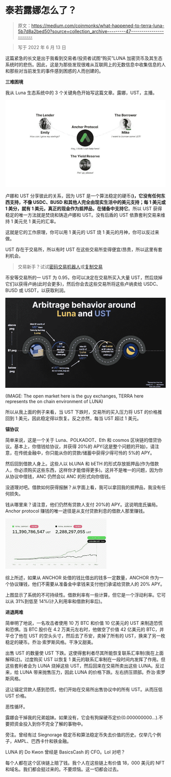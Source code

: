 # 泰若露娜怎么了？

> 原文：<https://medium.com/coinmonks/what-happened-to-terra-luna-5b7d8a2bed50?source=collection_archive---------47----------------------->

> 写于 2022 年 6 月 13 日

这篇紧急的长文是出于我看到交易者/投资者试图“购买”LUNA 加密货币及其生态系统时的悲伤。因此，这是为那些发现很难从互联网上的无数信息中收集信息的人和那些对当前发生的事件感到困惑的人而创建的。

**三难困境**

我从 Luna 生态系统中的 3 个关键角色开始写这篇文章。露娜，UST，主播。

![](img/c5e85d147c1325d6f61008e419855058.png)

卢娜和 UST 分享彼此的关系，因为 UST 是一个算法稳定的硬币(**)，它没有任何东西支持，不像 USDC、BUSD 和其他人完全由现实生活中的美元支持；每 1 美元或 1 美分，就有 1 美元，真正的现金作为抵押品，在储备中支持它**。所以 UST 获得稳定的唯一方法就是焚烧和铸造卢娜和 UST。没有后盾的 UST 依靠套利交易来维持 1 美元兑 1 美元的汇率。

这就是它的工作原理，你可以用 1 美元的 UST 烧 1 美元的月神，你可以反过来做。

UST 存在于交易所，所以有时 UST 在这些交易所变得便宜/昂贵，所以这里有套利机会。

> 交易新手？试试[密码交易机器人](/coinmonks/crypto-trading-bot-c2ffce8acb2a)或[复制交易](/coinmonks/top-10-crypto-copy-trading-platforms-for-beginners-d0c37c7d698c)

币安等交易所的一 UST 为 0.95，你可以决定在交易所买入大量 UST，然后烧掉它们以获得卢纳(此时会更多)，然后你会去这些交易所将这些卢纳卖给 USDC、BUSD 或 USDT，以获取利润。

![](img/7a4c85a92ad6d195bbb2cfad3715a107.png)

(IMAGE: The open market here is the guy exchanges, TERRA here represents the on chain environment of LUNA)

所以从我上面的例子来看，当 UST 下跌时，交易所的买入压力将 UST 的价格推回到 1 美元，因此稳定得以恢复。反之亦然，每当 UST 超过 1 美元。

**锚协议**

简单来说，这是一个关于 Luna、POLKADOT、Eth 和 cosmos 区块链的借贷协议。基本上，你借钱给协议，并获得 20%的 APY(这是整个问题的开始)，请注意，在传统金融中，你只能从你的贷款/储蓄中获得少得可怜的 5%的 APY。

然后回到借款人身上。这些人以 bLUNA 和 bETH 的形式存放抵押品(作为借款人，你必须购买这些东西，这样你才能借得更多)。这并不是唯一的问题，因为你从协议中借钱，ANC 仍然会以 ANC 的形式向你借钱。

没道理对吧。借款如何获得报酬？从字面上看，我可以拿回我的抵押品，我没有任何损失。

钱从哪里来？请注意，他们仍然有贷款人支付 20%的 APY。这说明庞氏骗局。Anchor protocol 赚钱的唯一途径是从支付贷款利息的借款人那里赚钱。

![](img/59037939aa251e7de95a9db6cc1ef37a.png)

综上所述，如果从 ANCHOR 处借的钱比借出的钱多一定数量，ANCHOR 作为一个协议赚钱，他们不需要从准备金中拿钱来支付他们承诺给贷款人的 20% APY。

上图显示了系统的不可持续性。借款利率有一些计算，但它是一个浮动利率。它可以从 31%到低至 14%(计入利用率和借款利率后)。

**进退两难**

简单明了地说，一名攻击者使用 10 万 BTC 和价值 10 亿美元的 UST 来制造恐慌和恐惧。当 BTC 股价在 4.2 万美元左右时，他做空了价值 42 亿美元的 BTC，并平仓了他在 UST 的空头头寸，然后去了币安，卖掉了所有的 UST，换来了另一枚稳定的硬币。乔治·索罗斯风格。干净又甜美。

出售 UST 的数量使 UST 下跌。这使得套利者尽其所能恢复联系汇率制(我在上面解释过)。过度购买 UST 以恢复 1 美元的联系汇率制在一段时间内发挥了作用。但这些套利者会为 LUNA 烧掉这些 UST，然后回来在交易所卖出这些 LUNA。反过来，给 LUNA 带来抛售压力，因此 LUNA 的价格下跌。左右挤压颈部。乔治·索罗斯风格。

这让锚定贷款人感到恐慌，他们开始在交易所出售协议中的所有 UST。从而压低 UST 价格。

恶性循环。

露娜会干掉我的兄弟姐妹。如果没有，它会有狗屎硬币定价(0.000000000…).不要把资金投入到你不完全了解的事物中。

旁注。曾经有过 Siegnorage 稳定币和算法稳定币失去价值的历史。仅举几个例子，AMPL、巴西卡什和铁金融。

LUNA 的 Do Kwon 曾经是 BasicsCash 的 CFO。Lol 对吧？

每个人都在这个区块链上赔了钱。我个人在这些链上有价值 18，000 美元的 NFT 和域名。我们都会挺过来的。不要烦恼。这一切都会过去。